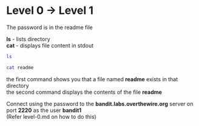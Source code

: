# Level 0 → Level 1

The password is in the readme file  

**ls** - lists directory  
**cat** - displays file content in stdout  

```bash
ls
```
```bash
cat readme
```

the first command shows you that a file named **readme** exists in that directory  
the second command displays the contents of the file **readme**  

Connect using the password to the **bandit.labs.overthewire.org** server on port **2220** as the user **bandit1**  
(Refer level-0.md on how to do this)